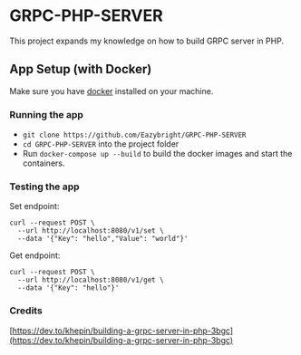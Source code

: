 # GRPC-PHP-SERVER

This project expands my knowledge on how to build GRPC server in PHP.

## App Setup (with Docker)
Make sure you have [docker](https://docs.docker.com/engine/install/) installed on your machine.

### Running the app
* `git clone https://github.com/Eazybright/GRPC-PHP-SERVER`
* `cd GRPC-PHP-SERVER` into the project folder
* Run `docker-compose up --build` to build the docker images and start the containers.

### Testing the app
Set endpoint:
```
curl --request POST \
  --url http://localhost:8080/v1/set \
  --data '{"Key": "hello","Value": "world"}'
```

Get endpoint:
```
curl --request POST \
  --url http://localhost:8080/v1/get \
  --data '{"Key": "hello"}'
```

### Credits

[https://dev.to/khepin/building-a-grpc-server-in-php-3bgc](https://dev.to/khepin/building-a-grpc-server-in-php-3bgc)